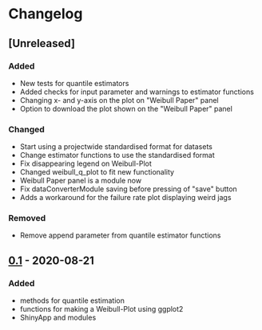 # Changelog

## [Unreleased]

### Added
- New tests for quantile estimators
- Added checks for input parameter and warnings to estimator functions
- Changing x- and y-axis on the plot on "Weibull Paper" panel
- Option to download the plot shown on the "Weibull Paper" panel

### Changed
- Start using a projectwide standardised format for datasets
- Change estimator functions to use the standardised format
- Fix disappearing legend on Weibull-Plot
- Changed weibull_q_plot to fit new functionality
- Weibull Paper panel is a module now
- Fix dataConverterModule saving before pressing of "save" button
- Adds a workaround for the failure rate plot displaying weird jags

### Removed
- Remove append parameter from quantile estimator functions

## [0.1] - 2020-08-21

### Added
- methods for quantile estimation
- functions for making a Weibull-Plot using ggplot2
- ShinyApp and modules


[0.1]: https://github.com/jwalc/WeibullApp/releases/tag/v0.1
